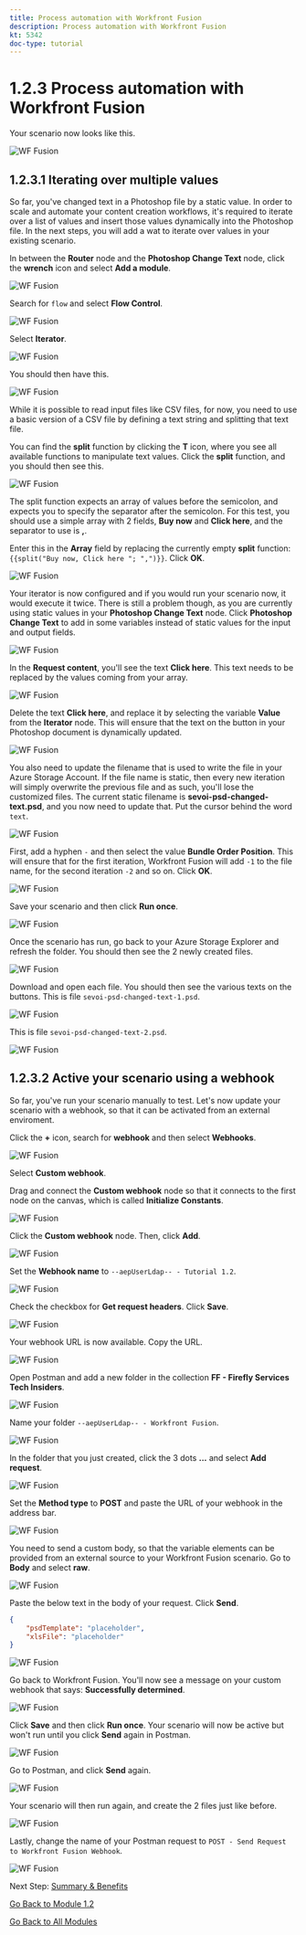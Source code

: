 ```yaml
---
title: Process automation with Workfront Fusion
description: Process automation with Workfront Fusion
kt: 5342
doc-type: tutorial
---
```

# 1.2.3 Process automation with Workfront Fusion

Your scenario now looks like this.

![WF Fusion](./images/wffusion200.png)

## 1.2.3.1 Iterating over multiple values

So far, you've changed text in a Photoshop file by a static value. In order to scale and automate your content creation workflows, it's required to iterate over a list of values and insert those values dynamically into the Photoshop file. In the next steps, you will add a wat to iterate over values in your existing scenario.

In between the **Router** node and the **Photoshop Change Text** node, click the **wrench** icon and select **Add a module**.

![WF Fusion](./images/wffusion201.png)

Search for `flow` and select **Flow Control**.

![WF Fusion](./images/wffusion202.png)

Select **Iterator**.

![WF Fusion](./images/wffusion203.png)

You should then have this.

![WF Fusion](./images/wffusion204.png)

While it is possible to read input files like CSV files, for now, you need to use a basic version of a CSV file by defining a text string and splitting that text file.

You can find the **split** function by clicking the **T** icon, where you see all available functions to manipulate text values. Click the **split** function, and you should then see this.

![WF Fusion](./images/wffusion206.png)

The split function expects an array of values before the semicolon, and expects you to specify the separator after the semicolon. For this test, you should use a simple array with 2 fields, **Buy now** and **Click here**, and the separator to use is **,**. 

Enter this in the **Array** field by replacing the currently empty **split** function: `{{split("Buy now, Click here "; ",")}}`. Click **OK**.

![WF Fusion](./images/wffusion205.png)

Your iterator is now configured and if you would run your scenario now, it would execute it twice. There is still a problem though, as you are currently using static values in your **Photoshop Change Text** node. Click **Photoshop Change Text** to add in some variables instead of static values for the input and output fields.

![WF Fusion](./images/wffusion207.png)

In the **Request content**, you'll see the text **Click here**. This text needs to be replaced by the values coming from your array.

![WF Fusion](./images/wffusion208.png)

Delete the text **Click here**, and replace it by selecting the variable **Value** from the **Iterator** node. This will ensure that the text on the button in your Photoshop document is dynamically updated.

![WF Fusion](./images/wffusion209.png)

You also need to update the filename that is used to write the file in your Azure Storage Account. If the file name is static, then every new iteration will simply overwrite the previous file and as such, you'll lose the customized files. The current static filename is **sevoi-psd-changed-text.psd**, and you now need to update that. Put the cursor behind the word `text`.

![WF Fusion](./images/wffusion210.png)

First, add a hyphen `-` and then select the value **Bundle Order Position**. This will ensure that for the first iteration, Workfront Fusion will add `-1` to the file name, for the second iteration `-2` and so on. Click **OK**.

![WF Fusion](./images/wffusion211.png)

Save your scenario and then click **Run once**.

![WF Fusion](./images/wffusion212.png)

Once the scenario has run, go back to your Azure Storage Explorer and refresh the folder. You should then see the 2 newly created files.

![WF Fusion](./images/wffusion213.png)

Download and open each file. You should then see the various texts on the buttons. This is file `sevoi-psd-changed-text-1.psd`.

![WF Fusion](./images/wffusion214.png)

This is file `sevoi-psd-changed-text-2.psd`.

![WF Fusion](./images/wffusion215.png)

## 1.2.3.2 Active your scenario using a webhook

So far, you've run your scenario manually to test. Let's now update your scenario with a webhook, so that it can be activated from an external enviroment.

Click the **+** icon, search for **webhook** and then select **Webhooks**.

![WF Fusion](./images/wffusion216.png)

Select **Custom webhook**.

Drag and connect the **Custom webhook** node so that it connects to the first node on the canvas, which is called **Initialize Constants**.

![WF Fusion](./images/wffusion217.png)

Click the **Custom webhook** node. Then, click **Add**.

![WF Fusion](./images/wffusion218.png)

Set the **Webhook name** to `--aepUserLdap-- - Tutorial 1.2`.

![WF Fusion](./images/wffusion219.png)

Check the checkbox for **Get request headers**. Click **Save**.

![WF Fusion](./images/wffusion220.png)

Your webhook URL is now available. Copy the URL.

![WF Fusion](./images/wffusion221.png)

Open Postman and add a new folder in the collection **FF - Firefly Services Tech Insiders**.

![WF Fusion](./images/wffusion222.png)

Name your folder `--aepUserLdap-- - Workfront Fusion`.

![WF Fusion](./images/wffusion223.png)

In the folder that you just created, click the 3 dots **...** and select **Add request**.

![WF Fusion](./images/wffusion224.png)

Set the **Method type** to **POST** and paste the URL of your webhook in the address bar.

![WF Fusion](./images/wffusion225.png)

You need to send a custom body, so that the variable elements can be provided from an external source to your Workfront Fusion scenario. Go to **Body** and select **raw**.

![WF Fusion](./images/wffusion226.png)

Paste the below text in the body of your request. Click **Send**.

```json
{
    "psdTemplate": "placeholder",
    "xlsFile": "placeholder"
}
```

![WF Fusion](./images/wffusion229.png)

Go back to Workfront Fusion. You'll now see a message on your custom webhook that says: **Successfully determined**.

![WF Fusion](./images/wffusion227.png)

Click **Save** and then click **Run once**. Your scenario will now be active but won't run until you click **Send** again in Postman.

![WF Fusion](./images/wffusion230.png)

Go to Postman, and click **Send** again.

![WF Fusion](./images/wffusion228.png)

Your scenario will then run again, and create the 2 files just like before.

![WF Fusion](./images/wffusion232.png)

Lastly, change the name of your Postman request to `POST - Send Request to Workfront Fusion Webhook`.

![WF Fusion](./images/wffusion233.png)

Next Step: [Summary & Benefits](./summary.md)

[Go Back to Module 1.2](./automation.md)

[Go Back to All Modules](./../../../overview.md)
